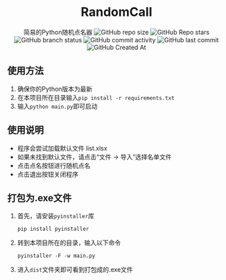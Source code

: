 <div align="center">

# RandomCall
简易的Python随机点名器
![GitHub repo size](https://img.shields.io/github/repo-size/Meltide/RandomCall)
![GitHub Repo stars](https://img.shields.io/github/stars/Meltide/RandomCall?style=flat)
![GitHub branch status](https://img.shields.io/github/checks-status/Meltide/RandomCall/main)
![GitHub commit activity](https://img.shields.io/github/commit-activity/t/Meltide/RandomCall)
![GitHub last commit](https://img.shields.io/github/last-commit/Meltide/RandomCall)
![GitHub Created At](https://img.shields.io/github/created-at/Meltide/RandomCall) 

</div>

## 使用方法
1. 确保你的Python版本为最新
2. 在本项目所在目录输入`pip install -r requirements.txt`
3. 输入`python main.py`即可启动

## 使用说明
- 程序会尝试加载默认文件 list.xlsx
- 如果未找到默认文件，请点击“文件 -> 导入”选择名单文件
- 点击点名按钮进行随机点名
- 点击退出按钮关闭程序

## 打包为.exe文件
1. 首先，请安装`pyinstaller`库
    ```
    pip install pyinstaller
    ```
2. 转到本项目所在的目录，输入以下命令
    ```
    pyinstaller -F -w main.py
    ```
3. 进入`dist`文件夹即可看到打包成的.exe文件